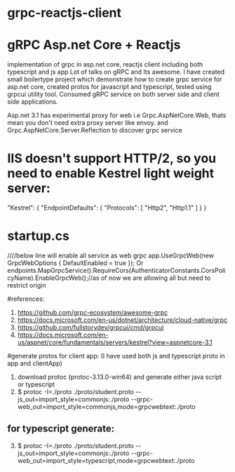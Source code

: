# grpc-reactjs-client
# gRPC Asp.net Core + Reactjs
implementation of grpc in asp.net core, reactjs client including both typescript and js app
Lot of talks on gRPC and Its awesome. I have created small boilertype project which demonstrate how to create grpc service for asp.net core, created protos for javascript and typescript, tested using grpcui utility tool. Consumed gRPC service on both server side and client side applications.

Asp.net 3.1 has experimental proxy for web i.e Grpc.AspNetCore.Web, thats mean you don't need extra proxy server like envoy.
and Grpc.AspNetCore.Server.Reflection to discover grpc service
# IIS doesn't support HTTP/2, so you need to enable Kestrel light weight server:
 "Kestrel": {
    "EndpointDefaults": {
      "Protocols": [ "Http2", "Http1.1" ]
    }
  }
# startup.cs
////below line will enable all service as web grpc
app.UseGrpcWeb(new GrpcWebOptions { DefaultEnabled = true });
Or
endpoints.MapGrpcService<Service>().RequireCors(AuthenticatorConstants.CorsPolicyName).EnableGrpcWeb();//as of now we are allowing all but need to restrict origin
               

#references:
1) https://github.com/grpc-ecosystem/awesome-grpc
2) https://docs.microsoft.com/en-us/dotnet/architecture/cloud-native/grpc
3) https://github.com/fullstorydev/grpcui/cmd/grpcui
4) https://docs.microsoft.com/en-us/aspnet/core/fundamentals/servers/kestrel?view=aspnetcore-3.1

#generate protos for client app: (I have used both js and typescript proto in app and clientApp)
1) download protoc (protoc-3.13.0-win64) and generate either java script or typescript
2) $ protoc -I=./proto ./proto/student.proto --js_out=import_style=commonjs:./proto --grpc-web_out=import_style=commonjs,mode=grpcwebtext:./proto
## for typescript generate:
3) $ protoc -I=./proto ./proto/student.proto --js_out=import_style=commonjs:./proto --grpc-web_out=import_style=typescript,mode=grpcwebtext:./proto

